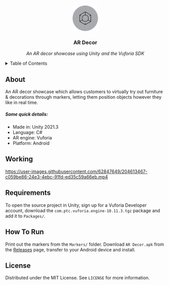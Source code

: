 <br/>
<div align="center">
  <a href="https://github.com/ArcticKangaroo/AR-Decor/"><img src="icon.png" alt="Icon" width="80" height="80"></a>
  <h3 align="center">AR Decor</h3>
  <p align="center"><i>An AR decor showcase using Unity and the Vuforia SDK</i></p>
</div>



<details>
  <summary>Table of Contents</summary>
  <ol>
    <li><a href="#about">About</a></li>
    <li><a href="#requirements">Requirements</a></li>
    <li><a href="#working">Working</a></li>
    <li><a href="#how-to-run">How To Run</a></li>
    <li><a href="#license">License</a></li>
  </ol>
</details>

## About
An AR decor showcase which allows customers to virtually try out furniture & decorations through markers, letting them position objects however they like in real time.  
 
##### Some quick details:

- Made in: Unity 2021.3
- Language: C#
- AR engine: Vuforia
- Platform: Android

## Working
https://user-images.githubusercontent.com/62847649/204613467-c059be86-24e3-4ebc-91fd-ed35c59a66eb.mp4

## Requirements
To open the source project in Unity, sign up for a Vuforia Developer account, download the `com.ptc.vuforia.engine-10.11.3.tgz` package and add it to `Packages/`.

## How To Run
Print out the markers from the `Markers/` folder.
Download `AR Decor.apk` from the [Releases](https://github.com/ArcticKangaroo/50-Shooter/releases/) page, transfer to your Android device and install.

## License
Distributed under the MIT License. See `LICENSE` for more information.
